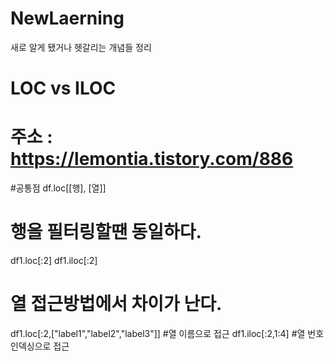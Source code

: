# NewLaerning
새로 알게 됐거나 헷갈리는 개념들 정리
# LOC vs ILOC
# 주소 : https://lemontia.tistory.com/886

#공통점 df.loc[[행], [열]]
# 행을 필터링할땐 동일하다.
df1.loc[:2]
df1.iloc[:2]

# 열 접근방법에서 차이가 난다.
df1.loc[:2,["label1","label2","label3"]] #열 이름으로 접근
df1.iloc[:2,1:4] #열 번호 인덱싱으로 접근

